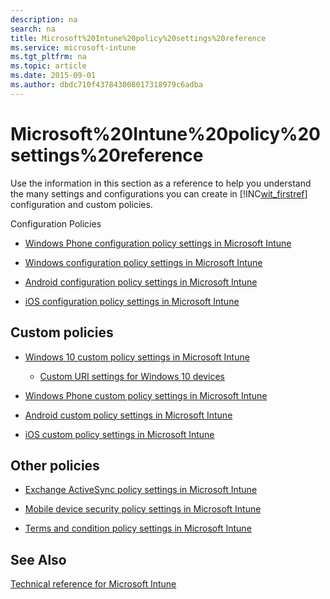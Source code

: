 ```yaml
---
description: na
search: na
title: Microsoft%20Intune%20policy%20settings%20reference
ms.service: microsoft-intune
ms.tgt_pltfrm: na
ms.topic: article
ms.date: 2015-09-01
ms.author: dbdc710f437843008017318979c6adba
---
```

# Microsoft%20Intune%20policy%20settings%20reference
Use the information in this section as a reference to help you understand the many settings and configurations you can create in [!INC[wit_firstref](../Token/wit_firstref_md.md)] configuration and custom policies.

Configuration Policies

- [Windows Phone configuration policy settings in Microsoft Intune](../Topic/Windows_Phone_configuration_policy_settings_in_Microsoft_Intune.md)

- [Windows configuration policy settings in Microsoft Intune](../Topic/Windows_configuration_policy_settings_in_Microsoft_Intune.md)

- [Android configuration policy settings in Microsoft Intune](../Topic/Android_configuration_policy_settings_in_Microsoft_Intune.md)

- [iOS configuration policy settings in Microsoft Intune](../Topic/iOS_configuration_policy_settings_in_Microsoft_Intune.md)

## Custom policies

- [Windows 10 custom policy settings in Microsoft Intune](../Topic/Windows_10_custom_policy_settings_in_Microsoft_Intune.md)

   - [Custom URI settings for Windows 10 devices](../Topic/Custom_URI_settings_for_Windows_10_devices.md)

- [Windows Phone custom policy settings in Microsoft Intune](../Topic/Windows_Phone_custom_policy_settings_in_Microsoft_Intune.md)

- [Android custom policy settings in Microsoft Intune](../Topic/Android_custom_policy_settings_in_Microsoft_Intune.md)

- [iOS custom policy settings in Microsoft Intune](../Topic/iOS_custom_policy_settings_in_Microsoft_Intune.md)

## Other policies

- [Exchange ActiveSync policy settings in Microsoft Intune](../Topic/Exchange_ActiveSync_policy_settings_in_Microsoft_Intune.md)

- [Mobile device security policy settings in Microsoft Intune](../Topic/Mobile_device_security_policy_settings_in_Microsoft_Intune.md)

- [Terms and condition policy settings in Microsoft Intune](../Topic/Terms_and_condition_policy_settings_in_Microsoft_Intune.md)

## See Also
[Technical reference for Microsoft Intune](../Topic/Technical_reference_for_Microsoft_Intune.md)

